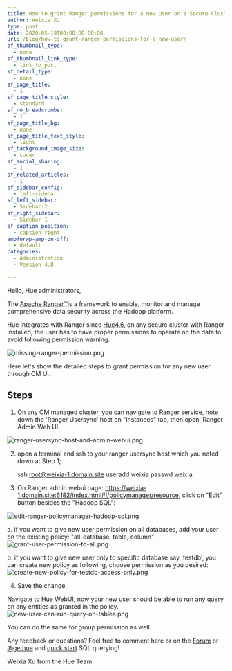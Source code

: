 ```yaml
---
title: How to grant Ranger permissions for a new user on a Secure Cluster
author: Weixia Xu
type: post
date: 2020-05-19T00:00:00+00:00
url: /blog/how-to-grant-ranger-permissions-for-a-new-user/
sf_thumbnail_type:
  - none
sf_thumbnail_link_type:
  - link_to_post
sf_detail_type:
  - none
sf_page_title:
  - 1
sf_page_title_style:
  - standard
sf_no_breadcrumbs:
  - 1
sf_page_title_bg:
  - none
sf_page_title_text_style:
  - light
sf_background_image_size:
  - cover
sf_social_sharing:
  - 1
sf_related_articles:
  - 1
sf_sidebar_config:
  - left-sidebar
sf_left_sidebar:
  - Sidebar-2
sf_right_sidebar:
  - Sidebar-1
sf_caption_position:
  - caption-right
ampforwp-amp-on-off:
  - default
categories:
  - Administration
  - Version 4.8

---
```

Hello, Hue administrators,

The [Apache Ranger™](https://ranger.apache.org/)is a framework to enable, monitor and manage comprehensive data security
 across the Hadoop platform.

Hue integrates with Ranger since [Hue4.6](https://gethue.com/hue-4-6-and-its-improvements-are-out/), on any secure cluster with Ranger installed, the user has to have proper
 permissions to operate on the data to avoid following permission warning.

![missing-ranger-permission.png](https://cdn.gethue.com/uploads/2020/05/missing-ranger-permission.png)

Here let's show the detailed steps to grant permission for any new user through CM UI.

## Steps
1. On any CM managed cluster, you can navigate to Ranger service, note down the 'Ranger Usersync' host on "Instances" tab,
 then open 'Ranger Admin Web UI'

![ranger-usersync-host-and-admin-webui.png](https://cdn.gethue.com/uploads/2020/05/ranger-usersync-host-and-admin-webui.png)

2. open a terminal and ssh to your ranger usersync host which you noted down at Step 1;

    ssh root@weixia-1.domain.site
    useradd weixia
    passwd weixia

3. On Ranger admin webui page: https://weixia-1.domain.site:6182/index.html#!/policymanager/resource, click on "Edit"
 button besides the "Hadoop SQL":

![edit-ranger-policymanager-hadoop-sql.png](https://cdn.gethue.com/uploads/2020/05/edit-ranger-policymanager-hadoop-sql.png)

a. if you want to give new user permission on all databases, add your user on the existing policy: "all-database, table, column"
![grant-user-permission-to-all.png](https://cdn.gethue.com/uploads/2020/05/grant-user-permission-to-all.png)

b. if you want to give new user only to specific database say 'testdb', you can create new policy as following,
choose permission as you desired:
![create-new-policy-for-testdb-access-only.png](https://cdn.gethue.com/uploads/2020/05/create-new-policy-for-testdb-access-only.png)

4. Save the change.

Navigate to Hue WebUI, now your new user should be able to run any query on any entities as granted in the policy.
![new-user-can-run-query-on-tables.png](https://cdn.gethue.com/uploads/2020/05/new-user-can-run-query-on-tables.png)

You can do the same for group permission as well.

Any feedback or questions? Feel free to comment here or on the [Forum](https://discourse.gethue.com/) or
[@gethue](https://twitter.com/gethue) and [quick start](https://docs.gethue.com/quickstart/) SQL querying!

Weixia Xu from the Hue Team